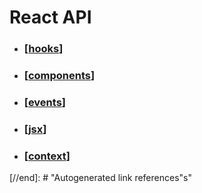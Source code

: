 # React API

- ### [[hooks]]
- ### [[components]]
- ### [[events]]
- ### [[jsx]]
- ### [[context]]

[//begin]: # "Autogenerated link references for markdown compatibility"
[hooks]: hooks/hooks "React Hooks"
[components]: components/components "Components"
[events]: events/events "Events"
[jsx]: jsx/jsx "JSX"
[context]: context/context "Context API"
[//end]: # "Autogenerated link references"s"
